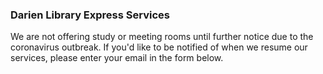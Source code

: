 <div class="row margin-bottom-10">
<div class="col-md-10 col-md-offset-1">

### Darien Library Express Services
We are not offering study or meeting rooms until further notice due to the coronavirus outbreak. If you'd like to be notified of when we resume our services, please enter your email in the form below.

<script type="text/javascript" src="https://form.jotform.com/jsform/200713811350038"></script>


<!-- This form applies to renting out the Louise Parker Berry Community Room, the Conference Room, and the Technology Training Center. If you wish to book a small study room, please submit your request via the [Study Room form](/request-study-room "Study Room Form"). 

<script type="text/javascript" src="https://form.jotform.com/jsform/60456494425157"></script> -->

</div>
</div>

